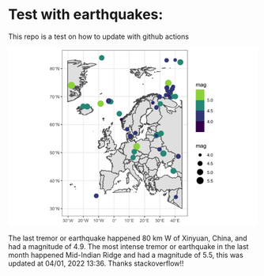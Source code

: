 <!-- README.md is generated from README.Rmd. Please edit that file -->

Test with earthquakes:
======================

This repo is a test on how to update with github actions

![](man/figures/README-unnamed-chunk-2-1.png)

The last tremor or earthquake happened 80 km W of Xinyuan, China, and
had a magnitude of 4.9. The most intense tremor or earthquake in the
last month happened Mid-Indian Ridge and had a magnitude of 5.5, this
was updated at 04/01, 2022 13:36. Thanks stackoverflow!!
